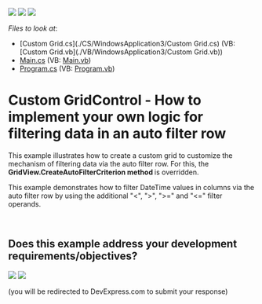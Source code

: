 <!-- default badges list -->
[![](https://img.shields.io/badge/Open_in_DevExpress_Support_Center-FF7200?style=flat-square&logo=DevExpress&logoColor=white)](https://supportcenter.devexpress.com/ticket/details/E3148)
[![](https://img.shields.io/badge/📖_How_to_use_DevExpress_Examples-e9f6fc?style=flat-square)](https://docs.devexpress.com/GeneralInformation/403183)
[![](https://img.shields.io/badge/💬_Leave_Feedback-feecdd?style=flat-square)](#does-this-example-address-your-development-requirementsobjectives)
<!-- default badges end -->
<!-- default file list -->
*Files to look at*:

* [Custom Grid.cs](./CS/WindowsApplication3/Custom Grid.cs) (VB: [Custom Grid.vb](./VB/WindowsApplication3/Custom Grid.vb))
* [Main.cs](./CS/WindowsApplication3/Main.cs) (VB: [Main.vb](./VB/WindowsApplication3/Main.vb))
* [Program.cs](./CS/WindowsApplication3/Program.cs) (VB: [Program.vb](./VB/WindowsApplication3/Program.vb))
<!-- default file list end -->
# Custom GridControl - How to implement your own logic for filtering data in an auto filter row


<p>This example illustrates how to create a custom grid to customize the mechanism of filtering data via the auto filter row. For this, the <strong>GridView.CreateAutoFilterCriterion method</strong><strong> </strong>is overridden. </p><p>This example demonstrates how to filter DateTime values in columns via the auto filter row by using the additional "<", ">", ">=" and "<=" filter operands.</p>

<br/>


<!-- feedback -->
## Does this example address your development requirements/objectives?

[<img src="https://www.devexpress.com/support/examples/i/yes-button.svg"/>](https://www.devexpress.com/support/examples/survey.xml?utm_source=github&utm_campaign=winforms-grid-introduce-custom-options-in-auto-filter-row&~~~was_helpful=yes) [<img src="https://www.devexpress.com/support/examples/i/no-button.svg"/>](https://www.devexpress.com/support/examples/survey.xml?utm_source=github&utm_campaign=winforms-grid-introduce-custom-options-in-auto-filter-row&~~~was_helpful=no)

(you will be redirected to DevExpress.com to submit your response)
<!-- feedback end -->
